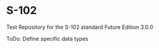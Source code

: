 # S-102
Test Repository for the S-102 standard
Future Edition 3.0.0

ToDo: Define specific data types
